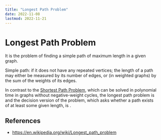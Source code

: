 ```yaml
---
title: "Longest Path Problem"
date: 2022-11-08
lastmod: 2022-11-21
---
```

# Longest Path Problem
It is the problem of finding a simple path of maximum length in a given graph. 

Simple path: if it does not have any repeated vertices; the length of a path may either be measured by its number of edges, or (in weighted graphs) by the sum of the weights of its edges. 

In contrast to the [Shortest Path Problem](Notes/Shortest%20Path%20Problem.md), which can be solved in polynomial time in graphs without negative-weight cycles, the longest path problem is [](Notes/P%20and%20NP%20Problems.md#NP%20Hard%20Problems%7CNP-Hard) and the decision version of the problem, which asks whether a path exists of at least some given length, is [](Notes/P%20and%20NP%20Problems.md#NP%20Complete%20Problems%7CNP-complete).


## References
- https://en.wikipedia.org/wiki/Longest_path_problem
